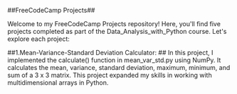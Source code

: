 ##FreeCodeCamp Projects##

Welcome to my FreeCodeCamp Projects repository! Here, you'll find five projects completed as part of the Data_Analysis_with_Python course. Let's explore each project:

##1.Mean-Variance-Standard Deviation Calculator: ##
In this project, I implemented the calculate() function in mean_var_std.py using NumPy. It calculates the mean, variance, standard deviation, maximum, minimum, and sum of a 3 x 3 matrix. This project expanded my skills in working with multidimensional arrays in Python.
